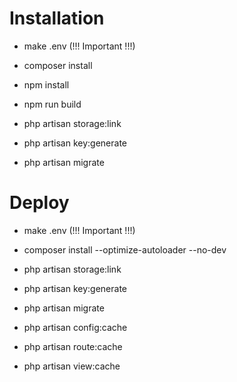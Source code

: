 # Installation

 - make .env (!!! Important !!!)

 - composer install
 - npm install
 - npm run build

 - php artisan storage:link
 - php artisan key:generate

 - php artisan migrate

# Deploy 

 - make .env (!!! Important !!!)

 - composer install --optimize-autoloader --no-dev

 - php artisan storage:link
 - php artisan key:generate

 - php artisan migrate

 - php artisan config:cache
 - php artisan route:cache
 - php artisan view:cache
